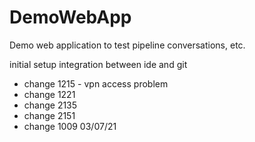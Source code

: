 # DemoWebApp
Demo web application to test pipeline conversations, etc.

initial setup integration between ide and git
- change 1215 - vpn access problem
- change 1221
- change 2135
- change 2151
- change 1009 03/07/21
